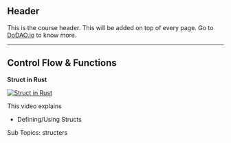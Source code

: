 ## Header
This is the course header. This will be added on top of every page. Go to [DoDAO.io](https://www.dodao.io) to know more.

 ---
 
 ## Control Flow & Functions
 
  **Struct in Rust**
 
 [![Struct in Rust](https://img.youtube.com/vi/n3bPhdiJm9I/0.jpg)](https://www.youtube.com/watch?v=n3bPhdiJm9I)     
 
 This video explains
* Defining/Using Structs
    
 
 Sub Topics: structers    
 
